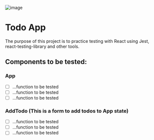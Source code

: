 ![image](https://user-images.githubusercontent.com/59655536/138804458-6c072b75-219d-4b2d-b74c-a57736916a1b.png)

# Todo App

The purpose of this project is to practice testing with React using Jest, react-testing-library and other tools.

## Components to be tested:

### App
 - [ ] ...function to be tested
 - [ ] ...function to be tested
 - [ ] ...function to be tested
### AddTodo (This is a form to add todos to App state)
 - [ ] ...function to be tested
 - [ ] ...function to be tested
 - [ ] ...function to be tested
